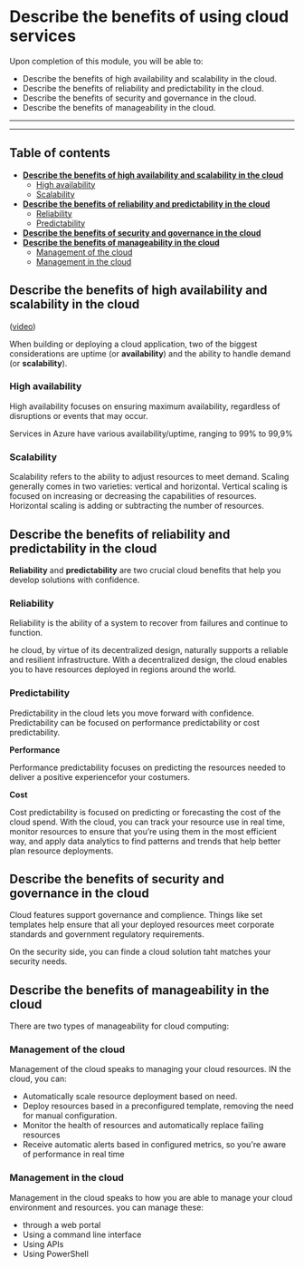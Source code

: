 # Describe the benefits of using cloud services

Upon completion of this module, you will be able to:

- Describe the benefits of high availability and scalability in the cloud.
- Describe the benefits of reliability and predictability in the cloud.
- Describe the benefits of security and governance in the cloud.
- Describe the benefits of manageability in the cloud.

---
---
## **Table of contents**


- [**Describe the benefits of high availability and scalability in the cloud**](#describe-the-benefits-of-high-availability-and-scalability-in-the-cloud)
  - [High availability](#high-availability)
  - [Scalability](#scalability)
- [**Describe the benefits of reliability and predictability in the cloud**](#describe-the-benefits-of-reliability-and-predictability-in-the-cloud)
  - [Reliability](#reliability)
  - [Predictability](#predictability)
- [**Describe the benefits of security and governance in the cloud**](#describe-the-benefits-of-security-and-governance-in-the-cloud)
- [**Describe the benefits of manageability in the cloud**](#describe-the-benefits-of-manageability-in-the-cloud)
  - [Management of the cloud](#management-of-the-cloud)
  - [Management in the cloud](#management-in-the-cloud)

## **Describe the benefits of high availability and scalability in the cloud**

([video](https://www.microsoft.com/en-us/videoplayer/embed/RWEA4z?postJsllMsg=true))

When building or deploying a cloud application, two of the biggest considerations are uptime (or **availability**) and the ability to handle demand (or **scalability**).

### High availability

High availability focuses on ensuring maximum availability, regardless of disruptions or events that may occur.

Services in Azure have various availability/uptime, ranging to 99% to 99,9%

### Scalability

Scalability refers to the ability to adjust resources to meet demand. Scaling generally comes in two varieties: vertical and horizontal. Vertical scaling is focused on increasing or decreasing the capabilities of resources. Horizontal scaling is adding or subtracting the number of resources.


## **Describe the benefits of reliability and predictability in the cloud**

**Reliability** and **predictability** are two crucial cloud benefits that help you develop solutions with confidence.

### Reliability

Reliability is the ability of a system to recover from failures and continue to function. 

he cloud, by virtue of its decentralized design, naturally supports a reliable and resilient infrastructure. With a decentralized design, the cloud enables you to have resources deployed in regions around the world.

### Predictability

Predictability in the cloud lets you move forward with confidence. Predictability can be focused on performance predictability or cost predictability.

**Performance**

Performance predictability focuses on predicting the resources needed to deliver a positive experiencefor your costumers.

**Cost**

Cost predictability is focused on predicting or forecasting the cost of the cloud spend. With the cloud, you can track your resource use in real time, monitor resources to ensure that you’re using them in the most efficient way, and apply data analytics to find patterns and trends that help better plan resource deployments.

## **Describe the benefits of security and governance in the cloud**

Cloud features support governance and complience. Things like set templates help ensure that all your deployed resources meet corporate standards and government regulatory requirements.

On the security side, you can finde a cloud solution taht matches your security needs.

## **Describe the benefits of manageability in the cloud**

There are two types of manageability for cloud computing:

### Management of the cloud

Management of the cloud speaks to managing your cloud resources. IN the cloud, you can:

- Automatically scale resource deployment based on need.
- Deploy resources based in a preconfigured template, removing the need for manual configuration.
- Monitor the health of resources and automatically replace failing resources
- Receive automatic alerts based in configured metrics, so you're aware of performance in real time

### Management in the cloud

Management in the cloud speaks to how you are able to manage your cloud environment and resources. you can manage these:

- through a web portal
- Using a command line interface
- Using APIs
- Using PowerShell











